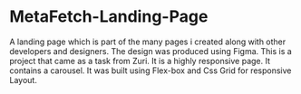 # MetaFetch-Landing-Page
A landing page which is part of the many pages i created along with other developers and designers.
The design was produced using Figma. 
This is a project that came as a task from Zuri.
It is a highly responsive page.
It contains a carousel.
It was built using Flex-box and Css Grid for responsive Layout.
